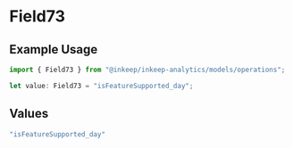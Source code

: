 # Field73

## Example Usage

```typescript
import { Field73 } from "@inkeep/inkeep-analytics/models/operations";

let value: Field73 = "isFeatureSupported_day";
```

## Values

```typescript
"isFeatureSupported_day"
```